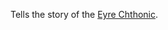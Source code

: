 ---
---

Tells the story of the [Eyre Chthonic](../Deities/Elemental%20Primordials/Eyre%20Chthonic.md).
